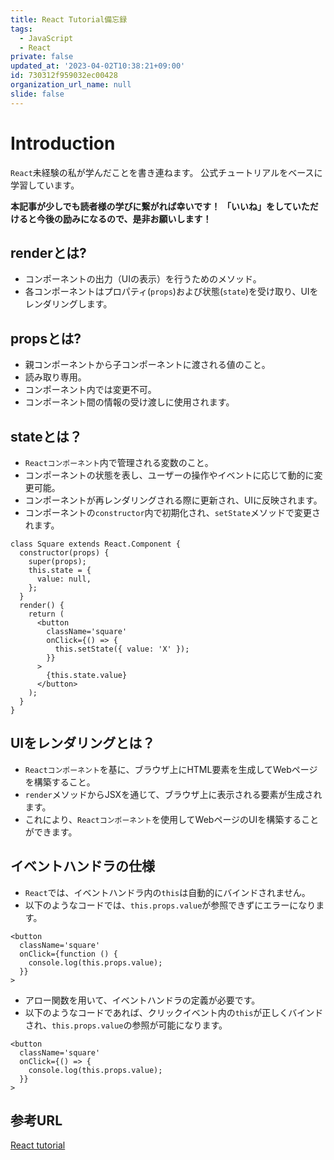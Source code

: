 ```yaml
---
title: React Tutorial備忘録
tags:
  - JavaScript
  - React
private: false
updated_at: '2023-04-02T10:38:21+09:00'
id: 730312f959032ec00428
organization_url_name: null
slide: false
---
```

# Introduction
`React`未経験の私が学んだことを書き連ねます。
公式チュートリアルをベースに学習しています。

__本記事が少しでも読者様の学びに繋がれば幸いです！__
__「いいね」をしていただけると今後の励みになるので、是非お願いします！__

## renderとは?
- コンポーネントの出力（UIの表示）を行うためのメソッド。
- 各コンポーネントはプロパティ(`props`)および状態(`state`)を受け取り、UIをレンダリングします。

## propsとは?
- 親コンポーネントから子コンポーネントに渡される値のこと。
- 読み取り専用。
- コンポーネント内では変更不可。
- コンポーネント間の情報の受け渡しに使用されます。

## stateとは？
- `Reactコンポーネント`内で管理される変数のこと。
- コンポーネントの状態を表し、ユーザーの操作やイベントに応じて動的に変更可能。
- コンポーネントが再レンダリングされる際に更新され、UIに反映されます。
- コンポーネントの`constructor`内で初期化され、`setState`メソッドで変更されます。

```console
class Square extends React.Component {
  constructor(props) {
    super(props);
    this.state = {
      value: null,
    };
  }
  render() {
    return (
      <button
        className='square'
        onClick={() => {
          this.setState({ value: 'X' });
        }}
      >
        {this.state.value}
      </button>
    );
  }
}
```

## UIをレンダリングとは？
- `Reactコンポーネント`を基に、ブラウザ上にHTML要素を生成してWebページを構築すること。
- `render`メソッドからJSXを通じて、ブラウザ上に表示される要素が生成されます。
- これにより、`Reactコンポーネント`を使用してWebページのUIを構築することができます。

## イベントハンドラの仕様
- `React`では、イベントハンドラ内の`this`は自動的にバインドされません。
- 以下のようなコードでは、`this.props.value`が参照できずにエラーになります。
```console
<button
  className='square'
  onClick={function () {
    console.log(this.props.value);
  }}
>
```
- アロー関数を用いて、イベントハンドラの定義が必要です。
- 以下のようなコードであれば、クリックイベント内の`this`が正しくバインドされ、`this.props.value`の参照が可能になります。
```console
<button
  className='square'
  onClick={() => {
    console.log(this.props.value);
  }}
>

```

## 参考URL
[React tutorial](https://ja.reactjs.org/tutorial/tutorial.html "React Tutorial")
